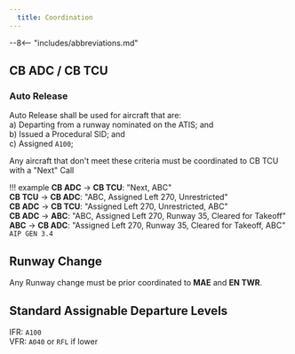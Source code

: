 ```yaml
---
  title: Coordination
---
```


--8<-- "includes/abbreviations.md"

## CB ADC / CB TCU
### Auto Release

Auto Release shall be used for aircraft that are:    
a) Departing from a runway nominated on the ATIS; and  
b) Issued a Procedural SID; and   
c) Assigned `A100`;

Any aircraft that don't meet these criteria must be coordinated to CB TCU with a "Next" Call

!!! example
    **CB ADC** -> **CB TCU**: "Next, ABC"  
    **CB TCU** -> **CB ADC**: "ABC, Assigned Left 270, Unrestricted"  
    **CB ADC** -> **CB TCU**: "Assigned Left 270, Unrestricted, ABC"  
    **CB ADC** -> **ABC**: "ABC, Assigned Left 270, Runway 35, Cleared for Takeoff"  
    **ABC** -> **CB ADC**: "Assigned Left 270, Runway 35, Cleared for Takeoff, ABC"  
    `AIP GEN 3.4`

## Runway Change
Any Runway change must be prior coordinated to **MAE** and **EN TWR**.

## Standard Assignable Departure Levels

IFR: `A100`  
VFR: `A040` or `RFL` if lower
